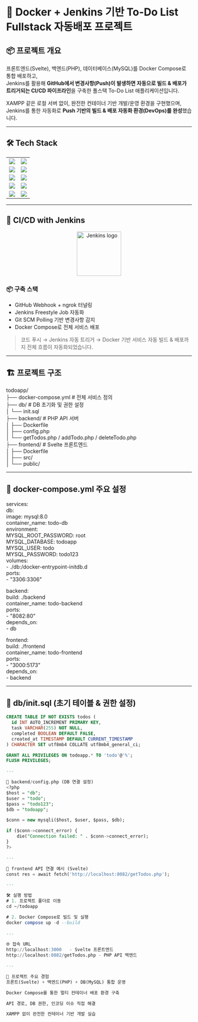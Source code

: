 # 📝 Docker + Jenkins 기반 To-Do List Fullstack 자동배포 프로젝트

## 📦 프로젝트 개요
프론트엔드(Svelte), 백엔드(PHP), 데이터베이스(MySQL)를 Docker Compose로 통합 배포하고,  
Jenkins를 활용해 **GitHub에서 변경사항(Push)이 발생하면 자동으로 빌드 & 배포가 트리거되는 CI/CD 파이프라인**을 구축한 풀스택 To-Do List 애플리케이션입니다.  

XAMPP 같은 로컬 서버 없이, 완전한 컨테이너 기반 개발/운영 환경을 구현했으며,  
Jenkins를 통한 자동화로 **Push 기반의 빌드 & 배포 자동화 환경(DevOps)를 완성**했습니다.  

---

## 🛠️ Tech Stack

<table>
  <tr>
    <td><img src="https://img.shields.io/badge/Svelte-%23FF3E00.svg?style=for-the-badge&logo=svelte&logoColor=white" /></td>
    <td><img src="https://img.shields.io/badge/PHP-777BB4?style=for-the-badge&logo=php&logoColor=white" /></td>
  </tr>
  <tr>
    <td><img src="https://img.shields.io/badge/MySQL-4479A1?style=for-the-badge&logo=mysql&logoColor=white" /></td>
    <td><img src="https://img.shields.io/badge/Docker-2496ED?style=for-the-badge&logo=docker&logoColor=white" /></td>
  </tr>
  <tr>
    <td><img src="https://img.shields.io/badge/Apache-D22128?style=for-the-badge&logo=apache&logoColor=white" /></td>
    <td><img src="https://img.shields.io/badge/HTML5-E34F26?style=for-the-badge&logo=html5&logoColor=white" /></td>
  </tr>
  <tr>
    <td><img src="https://img.shields.io/badge/CSS3-1572B6?style=for-the-badge&logo=css3&logoColor=white" /></td>
    <td><img src="https://img.shields.io/badge/JavaScript-F7DF1E?style=for-the-badge&logo=javascript&logoColor=black" /></td>
  </tr>
  <tr>
    <td><img src="https://img.shields.io/badge/VSCode-007ACC?style=for-the-badge&logo=visual-studio-code&logoColor=white" /></td>
    <td><img src="https://img.shields.io/badge/WSL2-008080?style=for-the-badge&logo=windows&logoColor=white" /></td>
  </tr>
</table>

---

## 🚀 CI/CD with Jenkins

<p align="center">
  <img src="https://www.jenkins.io/images/logos/jenkins/jenkins.png" width="120" alt="Jenkins logo">
</p>  

### 📦 구축 스택  
- GitHub Webhook + ngrok 터널링  
- Jenkins Freestyle Job 자동화  
- Git SCM Polling 기반 변경사항 감지  
- Docker Compose로 전체 서비스 배포  

> 코드 푸시 → Jenkins 자동 트리거 → Docker 기반 서비스 자동 빌드 & 배포까지 전체 흐름이 자동화되었습니다.  

---

## 🏗️ 프로젝트 구조
todoapp/  
├── docker-compose.yml # 전체 서비스 정의  
├── db/ # DB 초기화 및 권한 설정  
│ └── init.sql  
├── backend/ # PHP API 서버  
│ ├── Dockerfile  
│ ├── config.php  
│ └── getTodos.php / addTodo.php / deleteTodo.php  
├── frontend/ # Svelte 프론트엔드  
│ ├── Dockerfile  
│ ├── src/  
│ └── public/  

---

## 🐳 docker-compose.yml 주요 설정  
services:  
  db:  
    image: mysql:8.0  
    container_name: todo-db  
    environment:  
      MYSQL_ROOT_PASSWORD: root  
      MYSQL_DATABASE: todoapp  
      MYSQL_USER: todo  
      MYSQL_PASSWORD: todo123  
    volumes:  
      - ./db:/docker-entrypoint-initdb.d  
    ports:  
      - "3306:3306"  

  backend:  
    build: ./backend  
    container_name: todo-backend  
    ports:  
      - "8082:80"  
    depends_on:  
      - db  

  frontend:  
    build: ./frontend  
    container_name: todo-frontend  
    ports:  
      - "3000:5173"  
    depends_on:  
      - backend  

---

## 🐬 db/init.sql (초기 테이블 & 권한 설정)  
```sql
CREATE TABLE IF NOT EXISTS todos (
  id INT AUTO_INCREMENT PRIMARY KEY,
  task VARCHAR(255) NOT NULL,
  completed BOOLEAN DEFAULT FALSE,
  created_at TIMESTAMP DEFAULT CURRENT_TIMESTAMP
) CHARACTER SET utf8mb4 COLLATE utf8mb4_general_ci;

GRANT ALL PRIVILEGES ON todoapp.* TO 'todo'@'%';
FLUSH PRIVILEGES;

---

🐘 backend/config.php (DB 연결 설정)
<?php
$host = "db";
$user = "todo";
$pass = "todo123";
$db = "todoapp";

$conn = new mysqli($host, $user, $pass, $db);

if ($conn->connect_error) {
    die("Connection failed: " . $conn->connect_error);
}
?>

---

📡 frontend API 연결 예시 (Svelte)  
const res = await fetch('http://localhost:8082/getTodos.php');

---

🛠️ 실행 방법  
# 1. 프로젝트 폴더로 이동  
cd ~/todoapp  

# 2. Docker Compose로 빌드 및 실행  
docker compose up -d --build  
  
---

🌐 접속 URL  
http://localhost:3000	- Svelte 프론트엔드  
http://localhost:8082/getTodos.php - PHP API 백엔드  

---

🚀 프로젝트 주요 경험  
프론트(Svelte) + 백엔드(PHP) + DB(MySQL) 통합 운영  

Docker Compose를 통한 멀티 컨테이너 배포 환경 구축  

API 경로, DB 권한, 인코딩 이슈 직접 해결  

XAMPP 없이 완전한 컨테이너 기반 개발 실습  
